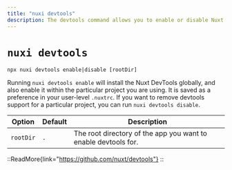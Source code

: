 ```yaml
---
title: "nuxi devtools"
description: The devtools command allows you to enable or disable Nuxt DevTools on a per-project basis.
---
```


# `nuxi devtools`

```{bash}
npx nuxi devtools enable|disable [rootDir]
```

Running `nuxi devtools enable` will install the Nuxt DevTools globally, and also enable it within the particular project you are using. It is saved as a preference in your user-level `.nuxtrc`. If you want to remove devtools support for a particular project, you can run `nuxi devtools disable`.

Option        | Default          | Description
-------------------------|-----------------|------------------
`rootDir` | `.` | The root directory of the app you want to enable devtools for.

::ReadMore{link="https://github.com/nuxt/devtools"}
::

